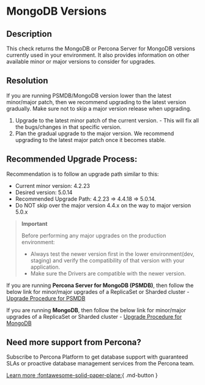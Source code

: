 # MongoDB Versions
## Description
This check returns the MongoDB or Percona Server for MongoDB versions currently used in your environment. It also provides information on other available minor or major versions to consider for upgrades.

## Resolution
If you are running PSMDB/MongoDB version lower than the latest minor/major patch, then we recommend upgrading to the latest version gradually. Make sure not to skip a major version release when upgrading. 

1. Upgrade to the latest minor patch of the current version. - This will fix all the bugs/changes in that specific version.
2. Plan the gradual upgrade to the major version. We recommend upgrading to the latest major patch once it becomes stable.

## Recommended Upgrade Process:
Recommendation is to follow an upgrade path similar to this: 
- Current minor version: 4.2.23
- Desired version: 5.0.14
- Recommended Upgrade Path: 4.2.23 => 4.4.18 => 5.0.14.
- Do NOT skip over the major version 4.4.x on the way to major version 5.0.x


> **Important**
> 
>Before performing any major upgrades on the production environment: 
>- Always test the newer version first in the lower environment(dev, staging) and verify the compatibility of that version with your application.
>- Make sure the Drivers are compatible with the newer version.


If you are running **Percona Server for MongoDB (PSMDB)**, then follow the below link for minor/major upgrades of a 
ReplicaSet or Sharded cluster - [Upgrade Procedure for PSMDB](https://www.percona.com/blog/upgrade-process-of-percona-server-for-mongodb-replica-set-and-shard-cluster/)

If you are running **MongoDB**, then follow the below link for minor/major upgrades of a 
ReplicaSet or Sharded cluster - [Upgrade Procedure for MongoDB](https://www.mongodb.com/docs/manual/tutorial/upgrade-revision/)

## Need more support from Percona?
Subscribe to Percona Platform to get database support with guaranteed SLAs or proactive database management services from the Percona team.

[Learn more :fontawesome-solid-paper-plane:](https://per.co.na/subscribe){ .md-button }
